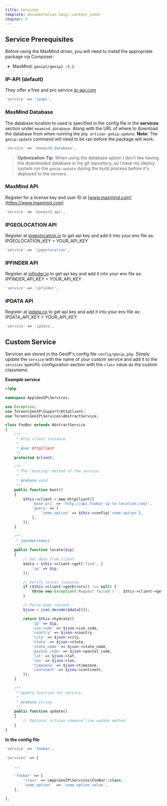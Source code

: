 ```yaml
---
title: Services
template: documentation.twig::content_inner
chapter: 5
---
```

## Service Prerequisites

Before using the MaxMind driver, you will need to install the appropriate package via Composer:

 - MaxMind: `geoip2/geoip2 ~2.1`

### IP-API (default)

They offer a free and pro service [ip-api.com](http://ip-api.com)

```php
'service' => 'ipapi',
```

### MaxMind Database

The database location to used is specified in the config file in the **services** section under `maxmind_database`. Along with the URL of where to download the database from when running the `php artisan geoip:update`. **Note:** The `geoip:update` command will need to be ran before the package will work.

```php
'service' => 'maxmind_database',
```

> **Optimization Tip**: When using the database option I don't like having the downloaded database in my git repository, so I have my deploy system run the `geoip:update` during the build process before it's deployed to the servers.

### MaxMind API

Register for a license key and user ID at [www.maxmind.com](https://www.maxmind.com)

```php
'service' => 'maxmind_api',
```

### IPGEOLOCATION API

Register at [ipgeolocation.io](https://ipgeolocation.io/signup) to get api key and add it into your env file as:
IPGEOLOCATION_KEY = YOUR_API_KEY


```php
'service' => 'ipgeolocation',
```

### IPFINDER API

Register at [ipfinder.io](https://ipfinder.io/auth/signup) to get api key and add it into your env file as:
IPFINDER_API_KEY = YOUR_API_KEY


```php
'service' => 'ipfinder',
```


### IPDATA API

Register at [ipdata.co](https://dashboard.ipdata.co/sign-up.html) to get api key and add it into your env file as:
IPDATA_API_KEY = YOUR_API_KEY


```php
'service' => 'ipdata',
```

## Custom Service

Services are stored in the GeoIP's config file `config/geoip.php`. Simply update the `service` with the name of your custom service and add it to the `services` specific configuration section with the `class` value as the custom classname.

**Example service**

```php
<?php

namespace App\GeoIP\Services;

use Exception;
use Torann\GeoIP\Support\HttpClient;
use Torann\GeoIP\Services\AbstractService;

class FooBar extends AbstractService
{
    /**
     * Http client instance.
     *
     * @var HttpClient
     */
    protected $client;

    /**
     * The "booting" method of the service.
     *
     * @return void
     */
    public function boot()
    {
        $this->client = new HttpClient([
            'base_uri' => 'http://api.foobar-ip-to-location.com/',
            'query' => [
                'some_option' => $this->config('some_option'),
            ],
        ]);
    }

    /**
     * {@inheritdoc}
     */
    public function locate($ip)
    {
        // Get data from client
        $data = $this->client->get('find', [
            'ip' => $ip,
        ]);

        // Verify server response
        if ($this->client->getErrors() !== null) {
            throw new Exception('Request failed (' . $this->client->getErrors() . ')');
        }

        // Parse body content
        $json = json_decode($data[0]);

        return $this->hydrate([
            'ip' => $ip,
            'iso_code' => $json->iso_code,
            'country' => $json->country,
            'city' => $json->city,
            'state' => $json->state,
            'state_name' => $json->state_name,
            'postal_code' => $json->postal_code,
            'lat' => $json->lat,
            'lon' => $json->lon,
            'timezone' => $json->timezone,
            'continent' => $json->continent,
        ]);
    }

    /**
     * Update function for service.
     *
     * @return string
     */
    public function update()
    {
        // Optional artisan command line update method
    }
}
```

**In the config file**

```php
'service' => 'foobar',

'services' => [

    ...

    'foobar' => [
        'class' => \App\GeoIP\Services\FooBar::class,
        'some_option'  => 'some_option_value',
    ],

],
```
